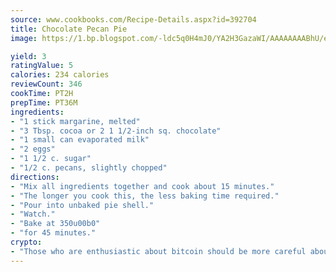 ```yaml
---
source: www.cookbooks.com/Recipe-Details.aspx?id=392704
title: Chocolate Pecan Pie
image: https://1.bp.blogspot.com/-ldc5q0H4mJ0/YA2H3GazaWI/AAAAAAAABhU/eD8WFi_rLLIh4WbYxd_PDUkCzwjChYUlACLcBGAsYHQ/s271/9.png

yield: 3
ratingValue: 5
calories: 234 calories
reviewCount: 346
cookTime: PT2H
prepTime: PT36M
ingredients:
- "1 stick margarine, melted"
- "3 Tbsp. cocoa or 2 1 1/2-inch sq. chocolate"
- "1 small can evaporated milk"
- "2 eggs"
- "1 1/2 c. sugar"
- "1/2 c. pecans, slightly chopped"
directions:
- "Mix all ingredients together and cook about 15 minutes."
- "The longer you cook this, the less baking time required."
- "Pour into unbaked pie shell."
- "Watch."
- "Bake at 350u00b0"
- "for 45 minutes."
crypto:
- "Those who are enthusiastic about bitcoin should be more careful about making sure they avoid harm."
---
```

